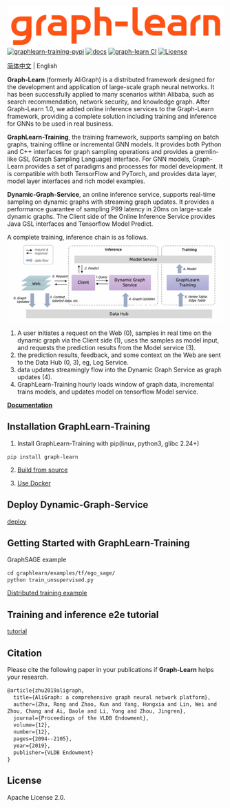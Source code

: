 ![GL](docs/images/graph-learn.png)
[![graphlearn-training-pypi](https://img.shields.io/pypi/v/graph-learn.svg)](https://pypi.org/project/graph-learn/)
[![docs](https://img.shields.io/badge/docs-latest-brightgreen.svg)](https://graph-learn.readthedocs.io/en/latest/)
[![graph-learn CI](https://github.com/alibaba/graph-learn/workflows/graph-learn%20CI/badge.svg)](https://github.com/alibaba/graph-learn/actions)
[![License](https://img.shields.io/badge/License-Apache%202.0-blue.svg)](https://github.com/alibaba/graph-learn/blob/master/LICENSE)

[简体中文](README_cn.md) | English

**Graph-Learn** (formerly AliGraph) is a distributed framework designed for the development and application of large-scale graph neural networks.
It has been successfully applied to many scenarios within Alibaba, such as search recommendation, network security, and knowledge graph.
After Graph-Learn 1.0, we added online inference services to the Graph-Learn framework, providing a complete solution including training and inference for GNNs to be used in real business.

**GraphLearn-Training**, the training framework, supports sampling on batch graphs, training offline or incremental GNN models.
It provides both Python and C++ interfaces for graph sampling operations and provides a gremlin-like GSL (Graph Sampling Language) interface. For GNN models, Graph-Learn provides a set of paradigms and processes for model development. It is compatible with both TensorFlow and PyTorch, and provides data layer, model layer interfaces and rich model examples.

**Dynamic-Graph-Service**, an online inference service, supports real-time sampling on dynamic graphs with streaming graph updates.
It provides a performance guarantee of sampling P99 latency in 20ms on large-scale dynamic graphs. The Client side of the Online Inference Service provides Java GSL interfaces and Tensorflow Model Predict.


A complete training, inference chain is as follows.
![overview](docs/images/overview.png)
1. A user initiates a request on the Web (0), samples in real time on the dynamic graph via the Client side (1), uses the samples as model input, and requests the prediction results from the Model service (3).
2. the prediction results, feedback, and some context on the Web are sent to the Data Hub (0, 3), eg, Log Service.
3. data updates streamingly flow into the Dynamic Graph Service as graph updates (4).
4. GraphLearn-Training hourly loads window of graph data, incremental trains models, and updates model on tensorflow Model service.


[**Documentation**](https://graph-learn.readthedocs.io/en/latest/)

## Installation GraphLearn-Training

1. Install GraphLearn-Training with pip(linux, python3, glibc 2.24+)
```
pip install graph-learn
```

2. [Build from source](docs/en/gl/install.md)

3. [Use Docker](docs/en/gl/install.md)

## Deploy Dynamic-Graph-Service

[deploy](docs/en/dgs/deploy.md)


## Getting Started with GraphLearn-Training
GraphSAGE example
```
cd graphlearn/examples/tf/ego_sage/
python train_unsupervised.py
```

[Distributed training example](docs/en/gl/algo/tf/k8s.md)

## Training and inference e2e tutorial

[tutorial](docs/en/tutorial.md)


## Citation

Please cite the following paper in your publications if **Graph-Learn** helps your research.

```
@article{zhu2019aligraph,
  title={AliGraph: a comprehensive graph neural network platform},
  author={Zhu, Rong and Zhao, Kun and Yang, Hongxia and Lin, Wei and Zhou, Chang and Ai, Baole and Li, Yong and Zhou, Jingren},
  journal={Proceedings of the VLDB Endowment},
  volume={12},
  number={12},
  pages={2094--2105},
  year={2019},
  publisher={VLDB Endowment}
}
```

## License

Apache License 2.0.
